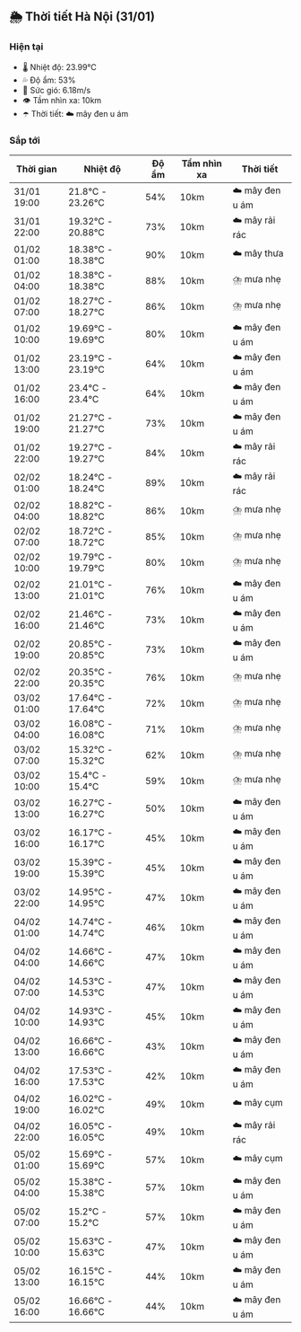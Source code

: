 ## 🌦️ Thời tiết Hà Nội (31/01)

### Hiện tại

- 🌡️ Nhiệt độ: 23.99℃
- 💦 Độ ẩm: 53%
- 💨 Sức gió: 6.18m/s
- 👁️ Tầm nhìn xa: 10km
- ☂️ Thời tiết: ☁️ mây đen u ám

### Sắp tới

| Thời gian | Nhiệt độ | Độ ẩm | Tầm nhìn xa | Thời tiết |
| --- | --- | --- | --- | --- |
| 31/01 19:00 | 21.8℃ - 23.26℃ | 54% | 10km | ☁️ mây đen u ám |
| 31/01 22:00 | 19.32℃ - 20.88℃ | 73% | 10km | ☁️ mây rải rác |
| 01/02 01:00 | 18.38℃ - 18.38℃ | 90% | 10km | ☁️ mây thưa |
| 01/02 04:00 | 18.38℃ - 18.38℃ | 88% | 10km | ⛈️ mưa nhẹ |
| 01/02 07:00 | 18.27℃ - 18.27℃ | 86% | 10km | ⛈️ mưa nhẹ |
| 01/02 10:00 | 19.69℃ - 19.69℃ | 80% | 10km | ☁️ mây đen u ám |
| 01/02 13:00 | 23.19℃ - 23.19℃ | 64% | 10km | ☁️ mây đen u ám |
| 01/02 16:00 | 23.4℃ - 23.4℃ | 64% | 10km | ☁️ mây đen u ám |
| 01/02 19:00 | 21.27℃ - 21.27℃ | 73% | 10km | ☁️ mây đen u ám |
| 01/02 22:00 | 19.27℃ - 19.27℃ | 84% | 10km | ☁️ mây rải rác |
| 02/02 01:00 | 18.24℃ - 18.24℃ | 89% | 10km | ☁️ mây rải rác |
| 02/02 04:00 | 18.82℃ - 18.82℃ | 86% | 10km | ⛈️ mưa nhẹ |
| 02/02 07:00 | 18.72℃ - 18.72℃ | 85% | 10km | ⛈️ mưa nhẹ |
| 02/02 10:00 | 19.79℃ - 19.79℃ | 80% | 10km | ⛈️ mưa nhẹ |
| 02/02 13:00 | 21.01℃ - 21.01℃ | 76% | 10km | ☁️ mây đen u ám |
| 02/02 16:00 | 21.46℃ - 21.46℃ | 73% | 10km | ☁️ mây đen u ám |
| 02/02 19:00 | 20.85℃ - 20.85℃ | 73% | 10km | ☁️ mây đen u ám |
| 02/02 22:00 | 20.35℃ - 20.35℃ | 76% | 10km | ⛈️ mưa nhẹ |
| 03/02 01:00 | 17.64℃ - 17.64℃ | 72% | 10km | ⛈️ mưa nhẹ |
| 03/02 04:00 | 16.08℃ - 16.08℃ | 71% | 10km | ⛈️ mưa nhẹ |
| 03/02 07:00 | 15.32℃ - 15.32℃ | 62% | 10km | ⛈️ mưa nhẹ |
| 03/02 10:00 | 15.4℃ - 15.4℃ | 59% | 10km | ⛈️ mưa nhẹ |
| 03/02 13:00 | 16.27℃ - 16.27℃ | 50% | 10km | ☁️ mây đen u ám |
| 03/02 16:00 | 16.17℃ - 16.17℃ | 45% | 10km | ☁️ mây đen u ám |
| 03/02 19:00 | 15.39℃ - 15.39℃ | 45% | 10km | ☁️ mây đen u ám |
| 03/02 22:00 | 14.95℃ - 14.95℃ | 47% | 10km | ☁️ mây đen u ám |
| 04/02 01:00 | 14.74℃ - 14.74℃ | 46% | 10km | ☁️ mây đen u ám |
| 04/02 04:00 | 14.66℃ - 14.66℃ | 47% | 10km | ☁️ mây đen u ám |
| 04/02 07:00 | 14.53℃ - 14.53℃ | 47% | 10km | ☁️ mây đen u ám |
| 04/02 10:00 | 14.93℃ - 14.93℃ | 45% | 10km | ☁️ mây đen u ám |
| 04/02 13:00 | 16.66℃ - 16.66℃ | 43% | 10km | ☁️ mây đen u ám |
| 04/02 16:00 | 17.53℃ - 17.53℃ | 42% | 10km | ☁️ mây đen u ám |
| 04/02 19:00 | 16.02℃ - 16.02℃ | 49% | 10km | ☁️ mây cụm |
| 04/02 22:00 | 16.05℃ - 16.05℃ | 49% | 10km | ☁️ mây rải rác |
| 05/02 01:00 | 15.69℃ - 15.69℃ | 57% | 10km | ☁️ mây cụm |
| 05/02 04:00 | 15.38℃ - 15.38℃ | 57% | 10km | ☁️ mây đen u ám |
| 05/02 07:00 | 15.2℃ - 15.2℃ | 57% | 10km | ☁️ mây đen u ám |
| 05/02 10:00 | 15.63℃ - 15.63℃ | 47% | 10km | ☁️ mây đen u ám |
| 05/02 13:00 | 16.15℃ - 16.15℃ | 44% | 10km | ☁️ mây đen u ám |
| 05/02 16:00 | 16.66℃ - 16.66℃ | 44% | 10km | ☁️ mây đen u ám |

